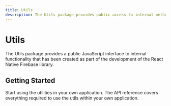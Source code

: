```yaml
---
title: Utils
description: The Utils package provides public access to internal methods to aide with development
---
```


# Utils

The Utils package provides a public JavaScript interface to internal functionality that has been created as part of the
development of the React Native Firebase library.

## Getting Started

<Grid>
	<Block
		icon="build"
		color="#ffc107"
		title="Quick Start"
		to="/quick-start"
	>
    Start using the utilities in your own application.
	</Block>
  <Block
		icon="layers"
		color="#03A9F4"
		title="Reference"
		to="/reference"
	>
    The API reference covers everything required to use the utils within your own application.
	</Block>
</Grid>
